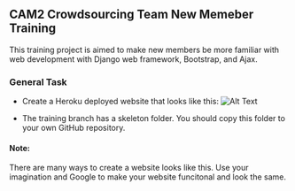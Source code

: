 ## CAM2 Crowdsourcing Team New Memeber Training

This training project is aimed to make new members be more familiar with web development with Django web framework, Bootstrap, and Ajax. 

### General Task

* Create a Heroku deployed website that looks like this: 
![Alt Text](https://github.com/PurdueCAM2Project/Crowdsourcing/blob/training/instruction.gif)

* The training branch has a skeleton folder. You should copy this folder to your own GitHub repository. 

#### Note: 
There are many ways to create a website looks like this. Use your imagination and Google to make your website funcitonal and look the same. 

